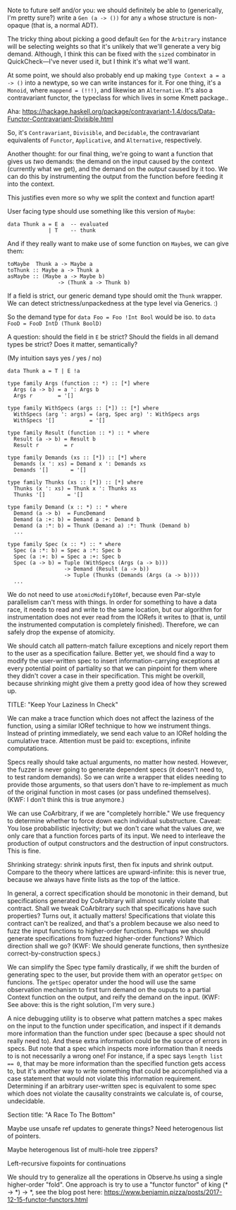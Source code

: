 Note to future self and/or you: we should definitely be able to (generically, I'm pretty sure?) write a `Gen (a -> ())` for any `a` whose structure is non-opaque (that is, a normal ADT).

The tricky thing about picking a good default `Gen` for the `Arbitrary` instance will be selecting weights so that it's unlikely that we'll generate a very big demand. Although, I think this can be fixed with the `sized` combinator in QuickCheck—I've never used it, but I think it's what we'll want.

At some point, we should also probably end up making `type Context a = a -> ()` into a newtype, so we can write instances for it. For one thing, it's a `Monoid`, where `mappend = (!!!)`, and likewise an `Alternative`. It's also a contravariant functor, the typeclass for which lives in some Kmett package..

Aha: https://hackage.haskell.org/package/contravariant-1.4/docs/Data-Functor-Contravariant-Divisible.html

So, it's `Contravariant`, `Divisible`, and `Decidable`, the contravariant equivalents of `Functor`, `Applicative`, and `Alternative`, respectively.

Another thought: for our final thing, we're going to want a function that gives us *two* demands: the demand on the input caused by the context (currently what we get), and the demand on the *output* caused by it too. We can do this by instrumenting the output from the function before feeding it into the context.

This justifies even more so  why we split the context and function apart!

User facing type should use something like this version of `Maybe`:

```
data Thunk a = E a  -- evaluated
             | T    -- thunk
```

And if they really want to make use of some function on `Maybe`s, we can give them:

```
toMaybe  Thunk a -> Maybe a
toThunk :: Maybe a -> Thunk a
asMaybe :: (Maybe a -> Maybe b)
                -> (Thunk a -> Thunk b)
```

If a field is strict, our generic demand type should omit the `Thunk` wrapper. We can detect strictness/unpackedness at the type level via Generics. :)

So the demand type for `data Foo = Foo !Int Bool` would be iso. to `data FooD = FooD IntD (Thunk BoolD)`

A question: should the field in `E` be strict? Should the fields in all demand types be strict? Does it matter, semantically?

(My intuition says yes / yes / no)


```
data Thunk a = T | E !a

type family Args (function :: *) :: [*] where
  Args (a -> b) = a ': Args b
  Args r        = '[]

type family WithSpecs (args :: [*]) :: [*] where
  WithSpecs (arg ': args) = (arg, Spec arg) ': WithSpecs args
  WithSpecs '[]           = '[]

type family Result (function :: *) :: * where
  Result (a -> b) = Result b
  Result r        = r

type family Demands (xs :: [*]) :: [*] where
  Demands (x ': xs) = Demand x ': Demands xs
  Demands '[]       = '[]

type family Thunks (xs :: [*]) :: [*] where
  Thunks (x ': xs) = Thunk x ': Thunks xs
  Thunks '[]       = '[]

type family Demand (x :: *) :: * where
  Demand (a -> b)  = FuncDemand
  Demand (a :+: b) = Demand a :+: Demand b
  Demand (a :*: b) = Thunk (Demand a) :*: Thunk (Demand b)
  ...

type family Spec (x :: *) :: * where
  Spec (a :*: b) = Spec a :*: Spec b
  Spec (a :+: b) = Spec a :+: Spec b
  Spec (a -> b) = Tuple (WithSpecs (Args (a -> b)))
                  -> Demand (Result (a -> b))
                  -> Tuple (Thunks (Demands (Args (a -> b))))
  ...
```

We do not need to use `atomicModifyIORef`, because even Par-style parallelism can't mess with things. In order for something to have a data race, it needs to read and write to the same location, but our algorithm for instrumentation does not ever read from the IORefs it writes to (that is, until the instrumented computation is completely finished). Therefore, we can safely drop the expense of atomicity.

We should catch all pattern-match failure exceptions and nicely report them to the user as a specification failure. Better yet, we should find a way to modify the user-written spec to insert information-carrying exceptions at every potential point of partiality so that we can pinpoint for them where they didn't cover a case in their specification. This might be overkill, because shrinking might give them a pretty good idea of how they screwed up.

TITLE: "Keep Your Laziness In Check"

We can make a trace function which does not affect the laziness of the function, using a similar IORef technique to how we instrument things. Instead of printing immediately, we send each value to an IORef holding the cumulative trace. Attention must be paid to: exceptions, infinite computations.

Specs really should take actual arguments, no matter how nested. However, the fuzzer is never going to generate dependent specs (it doesn't need to, to test random demands). So we can write a wrapper that elides needing to provide those arguments, so that users don't have to re-implement as much of the original function in most cases (or pass undefined themselves). (KWF: I don't think this is true anymore.)

We can use CoArbitrary, if we are "completely horrible." We use frequency to determine whether to force down each individual substructure. Caveat: You lose probabilistic injectivity; but we don't care what the values *are*, we only care that a function forces parts of its input. We need to interleave the production of output constructors and the destruction of input constructors. This is fine.

Shrinking strategy: shrink inputs first, then fix inputs and shrink output. Compare to the theory where lattices are upward-infinite: this is never true, because we always have finite lists as the top of the lattice.

In general, a correct specification should be monotonic in their demand, but specifications generated by CoArbitrary will almost surely violate that contract. Shall we tweak CoArbitrary such that specifications have such properties? Turns out, it actually matters! Specifications that violate this contract can't be realized, and that's a problem because we also need to fuzz the input functions to higher-order functions. Perhaps we should generate specifications from fuzzed higher-order functions? Which direction shall we go? (KWF: We should generate functions, then synthesize correct-by-construction specs.)

We can simplify the Spec type family drastically, if we shift the burden of generating spec to the user, but provide them with an operator `getSpec` on funcions. The `getSpec` operator under the hood will use the same observation mechanism to first turn demand on the ouputs to a partial Context function on the output, and reify the demand on the input. (KWF: See above: this is the right solution, I'm very sure.)

A nice debugging utility is to observe what pattern matches a spec makes on the input to the function under specification, and inspect if it demands more information than the function under spec (because a spec should not really need to). And these extra information could be the source of errors in specs. But note that a spec which inspects more information than it needs to is not necessarily a wrong one! For instance, if a spec says `length list == 0`, that may be more information than the specified function gets access to, but it's another way to write something that could be accomplished via a case statement that would not violate this information requirement. Determining if an arbitrary user-written spec is equivalent to some spec which does not violate the causality constraints we calculate is, of course, undecidable.

Section title: "A Race To The Bottom"

Maybe use unsafe ref updates to generate things? Need heterogenous list of pointers.

Maybe heterogenous list of multi-hole tree zippers?

Left-recursive fixpoints for continuations

We should try to generalize all the operations in Observe.hs using a single higher-order "fold". One approach is try to use a "functor functor" of king (* -> *) -> *, see the blog post here: https://www.benjamin.pizza/posts/2017-12-15-functor-functors.html